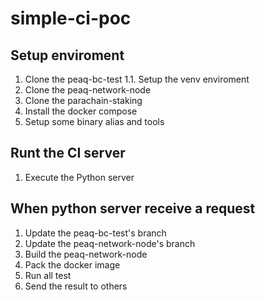 # simple-ci-poc

## Setup enviroment
1. Clone the peaq-bc-test
	1.1. Setup the venv enviroment
2. Clone the peaq-network-node
3. Clone the parachain-staking
4. Install the docker compose
5. Setup some binary alias and tools


## Runt the CI server
1. Execute the Python server

## When python server receive a request
1. Update the peaq-bc-test's branch
2. Update the peaq-network-node's branch
3. Build the peaq-network-node
4. Pack the docker image
5. Run all test
6. Send the result to others
